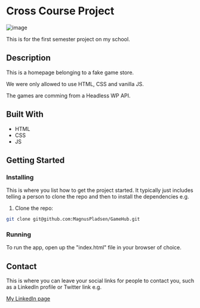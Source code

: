 # Cross Course Project

![image](https://api.pikwy.com/web/640635f2d0c8080e0f0b2f86.jpg)

This is for the first semester project on my school.

## Description 

This is a homepage belonging to a fake game store.

We were only allowed to use HTML, CSS and vanilla JS.

The games are comming from a Headless WP API.

## Built With

- HTML
- CSS
- JS

## Getting Started

### Installing

This is where you list how to get the project started. It typically just includes telling a person to clone the repo and then to install the dependencies e.g.

1. Clone the repo:

```bash
git clone git@github.com:MagnusPladsen/GameHub.git
```

### Running

To run the app, open up the "index.html" file in your browser of choice.


## Contact

This is where you can leave your social links for people to contact you, such as a LinkedIn profile or Twitter link e.g.

[My LinkedIn page](https://www.linkedin.com/in/magnus-pladsen-1a2738226/)

